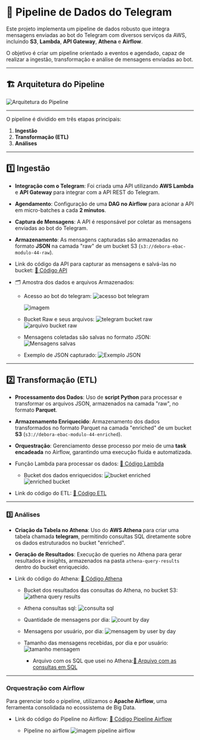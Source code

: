 # 🚀 **Pipeline de Dados do Telegram**  

Este projeto implementa um pipeline de dados robusto que integra mensagens enviadas ao bot do Telegram com diversos serviços da AWS, incluindo **S3**, **Lambda**, **API Gateway**, **Athena** e **Airflow**.  

O objetivo é criar um pipeline orientado a eventos e agendado, capaz de realizar a ingestão, transformação e análise de mensagens enviadas ao bot.  

---
## 🏗️ **Arquitetura do Pipeline**  
![Arquitetura do Pipeline](https://github.com/Debora-Rodrigues-19/repo-projeto-final-ebac-44/blob/main/arquitetura-ebac-44.jpeg?raw=true)  

---
O pipeline é dividido em três etapas principais:  
1. **Ingestão**  
2. **Transformação (ETL)**  
3. **Análises**  
---

## 1️⃣ **Ingestão**  
 
- **Integração com o Telegram**: Foi criada uma API utilizando **AWS Lambda** e **API Gateway** para integrar com a API REST do Telegram.  
- **Agendamento**: Configuração de uma **DAG no Airflow** para acionar a API em micro-batches a cada **2 minutos**.  
- **Captura de Mensagens**: A API é responsável por coletar as mensagens enviadas ao bot do Telegram.  
- **Armazenamento**: As mensagens capturadas são armazenadas no formato **JSON** na camada "raw" de um bucket S3 (`s3://debora-ebac-modulo-44-raw`).

- Link do código da API para capturar as mensagens e salvá-las no bucket: [🔗 Código API](https://github.com/Debora-Rodrigues-19/repo-projeto-final-ebac-44/blob/main/app%20(1).py)  

- 🗂️ Amostra dos dados e arquivos Armazenados:
   - Acesso ao bot do telegram:
     ![acesso bot telegram](https://raw.githubusercontent.com/Debora-Rodrigues-19/repo-projeto-final-ebac-44/refs/heads/main/acesso-bot-telegram-ebac-44.png)
     
     ![imagem](https://raw.githubusercontent.com/Debora-Rodrigues-19/repo-projeto-final-ebac-44/refs/heads/main/getme-bot-ebac-44.png)
     
   - Bucket Raw e seus arquivos:
     ![telegram bucket raw](https://raw.githubusercontent.com/Debora-Rodrigues-19/repo-projeto-final-ebac-44/refs/heads/main/telegram-bucket-raw-ebac-44.png) 
     ![arquivo bucket raw](https://raw.githubusercontent.com/Debora-Rodrigues-19/repo-projeto-final-ebac-44/refs/heads/main/arquivo-bucket-raw-ebac-44.png)
     
   - Mensagens coletadas são salvas no formato JSON:  
     ![Mensagens salvas](https://github.com/user-attachments/assets/74826335-edcc-4e2c-ad70-3956cfb41af9)
      
   - Exemplo de JSON capturado:
     ![Exemplo JSON](https://github.com/user-attachments/assets/8e92efe5-a186-4d23-a84e-84addebeaa67)

---

## 2️⃣ **Transformação (ETL)**  

- **Processamento dos Dados**: Uso de **script Python** para processar e transformar os arquivos JSON, armazenados na camada "raw", no formato **Parquet**.  
- **Armazenamento Enriquecido**: Armazenamento dos dados transformados no formato Parquet na camada "enriched" de um bucket **S3** (`s3://debora-ebac-modulo-44-enriched`).  
- **Orquestração**: Gerenciamento desse processo por meio de uma **task encadeada** no Airflow, garantindo uma execução fluida e automatizada.

- Função Lambda para processar os dados: [🔗 Código Lambda](#)
  
    - Bucket dos dados enriquecidos:
      ![bucket enriched](https://raw.githubusercontent.com/Debora-Rodrigues-19/repo-projeto-final-ebac-44/refs/heads/main/bucket-enriched-ebac-44.png)
      ![enriched bucket](https://raw.githubusercontent.com/Debora-Rodrigues-19/repo-projeto-final-ebac-44/refs/heads/main/enriched-telegram-ebac-44.png)

- Link do código do ETL: [🔗 Código ETL](https://github.com/Debora-Rodrigues-19/repo-projeto-final-ebac-44/blob/main/scripy_etl.py)

---

### 3️⃣ **Análises**  

- **Criação da Tabela no Athena**: Uso do **AWS Athena** para criar uma tabela chamada **telegram**, permitindo consultas SQL diretamente sobre os dados estruturados no bucket "enriched".  
- **Geração de Resultados**: Execução de queries no Athena para gerar resultados e insights, armazenados na pasta `athena-query-results` dentro do bucket enriquecido.  

- Link do código do Athena: [🔗 Código Athena](https://github.com/Debora-Rodrigues-19/repo-projeto-final-ebac-44/blob/main/script_sql_athena.py)

   - Bucket dos resultados das consultas do Athena, no bucket S3:
     ![athena query results](https://raw.githubusercontent.com/Debora-Rodrigues-19/repo-projeto-final-ebac-44/refs/heads/main/athena-query-results-ebac-44.png)
     
   - Athena consultas sql:
     ![consulta sql](https://raw.githubusercontent.com/Debora-Rodrigues-19/repo-projeto-final-ebac-44/refs/heads/main/consulta-sql-ebac-44.png)

   - Quantidade de mensagens por dia:
     ![count by day](https://raw.githubusercontent.com/Debora-Rodrigues-19/repo-projeto-final-ebac-44/refs/heads/main/count-by-day.png)

   - Mensagens por usuário, por dia:
     ![mensagem by user by day](https://raw.githubusercontent.com/Debora-Rodrigues-19/repo-projeto-final-ebac-44/refs/heads/main/mensagem-by-user-by-day-ebac-44.png)

   - Tamanho das mensagens recebidas, por dia e por usuário:
     ![tamanho mensagem](https://raw.githubusercontent.com/Debora-Rodrigues-19/repo-projeto-final-ebac-44/refs/heads/main/tamanho-mensagem-by-user-by-day-ebac-44.png)

     - Arquivo com os SQL que usei no Athena:[🔗 Arquivo com as consultas em SQL](https://github.com/Debora-Rodrigues-19/repo-projeto-final-ebac-44/blob/main/modulo_44_colab_material_da_aula.py) 

---

### **Orquestração com Airflow**  
Para gerenciar todo o pipeline, utilizamos o **Apache Airflow**, uma ferramenta consolidada no ecossistema de Big Data.  

- Link do código do Pipeline no Airflow: [🔗 Código Pipeline Airflow](https://github.com/Debora-Rodrigues-19/repo-projeto-final-ebac-44/blob/main/pipeline_ebac_44.py)

   - Pipeline no airflow
     ![imagem pipeline airflow](https://raw.githubusercontent.com/Debora-Rodrigues-19/repo-projeto-final-ebac-44/refs/heads/main/pipeline-airflow-ebac-44.png)  

